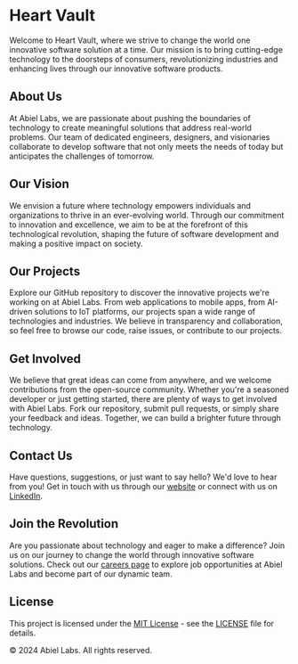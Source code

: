# Heart Vault
Welcome to Heart Vault, where we strive to change the world one innovative software solution at a time. Our mission is to bring cutting-edge technology to the doorsteps of consumers, revolutionizing industries and enhancing lives through our innovative software products.

## About Us

At Abiel Labs, we are passionate about pushing the boundaries of technology to create meaningful solutions that address real-world problems. Our team of dedicated engineers, designers, and visionaries collaborate to develop software that not only meets the needs of today but anticipates the challenges of tomorrow.

## Our Vision

We envision a future where technology empowers individuals and organizations to thrive in an ever-evolving world. Through our commitment to innovation and excellence, we aim to be at the forefront of this technological revolution, shaping the future of software development and making a positive impact on society.

## Our Projects

Explore our GitHub repository to discover the innovative projects we're working on at Abiel Labs. From web applications to mobile apps, from AI-driven solutions to IoT platforms, our projects span a wide range of technologies and industries. We believe in transparency and collaboration, so feel free to browse our code, raise issues, or contribute to our projects.

## Get Involved

We believe that great ideas can come from anywhere, and we welcome contributions from the open-source community. Whether you're a seasoned developer or just getting started, there are plenty of ways to get involved with Abiel Labs. Fork our repository, submit pull requests, or simply share your feedback and ideas. Together, we can build a brighter future through technology.

## Contact Us

Have questions, suggestions, or just want to say hello? We'd love to hear from you! Get in touch with us through our [website](https://www.abiellabs.com) or connect with us on [LinkedIn](https://www.linkedin.com/company/abiellabs).

## Join the Revolution

Are you passionate about technology and eager to make a difference? Join us on our journey to change the world through innovative software solutions. Check out our [careers page](https://www.abiellabs.com/careers) to explore job opportunities at Abiel Labs and become part of our dynamic team.

## License

This project is licensed under the [MIT License](LICENSE) - see the [LICENSE](LICENSE) file for details.

© 2024 Abiel Labs. All rights reserved.
